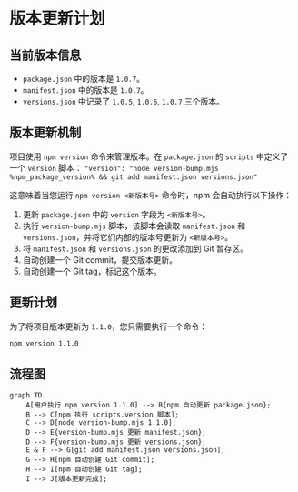 # 版本更新计划

## 当前版本信息

*   `package.json` 中的版本是 `1.0.7`。
*   `manifest.json` 中的版本是 `1.0.7`。
*   `versions.json` 中记录了 `1.0.5`, `1.0.6`, `1.0.7` 三个版本。

## 版本更新机制

项目使用 `npm version` 命令来管理版本。在 `package.json` 的 `scripts` 中定义了一个 `version` 脚本：
`"version": "node version-bump.mjs %npm_package_version% && git add manifest.json versions.json"`

这意味着当您运行 `npm version <新版本号>` 命令时，npm 会自动执行以下操作：
1.  更新 `package.json` 中的 `version` 字段为 `<新版本号>`。
2.  执行 `version-bump.mjs` 脚本，该脚本会读取 `manifest.json` 和 `versions.json`，并将它们内部的版本号更新为 `<新版本号>`。
3.  将 `manifest.json` 和 `versions.json` 的更改添加到 Git 暂存区。
4.  自动创建一个 Git commit，提交版本更新。
5.  自动创建一个 Git tag，标记这个版本。

## 更新计划

为了将项目版本更新为 `1.1.0`，您只需要执行一个命令：

```bash
npm version 1.1.0
```

## 流程图

```mermaid
graph TD
    A[用户执行 npm version 1.1.0] --> B{npm 自动更新 package.json};
    B --> C[npm 执行 scripts.version 脚本];
    C --> D[node version-bump.mjs 1.1.0];
    D --> E{version-bump.mjs 更新 manifest.json};
    D --> F{version-bump.mjs 更新 versions.json};
    E & F --> G[git add manifest.json versions.json];
    G --> H[npm 自动创建 Git commit];
    H --> I[npm 自动创建 Git tag];
    I --> J[版本更新完成];
